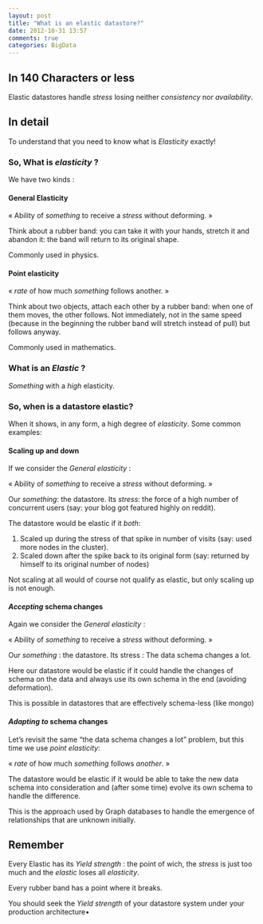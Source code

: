 ```yaml
---
layout: post
title: "What is an elastic datastore?"
date: 2012-10-31 13:57
comments: true
categories: BigData 
---
```


## In 140 Characters or less
Elastic datastores handle *stress* losing neither *consistency* nor *availability*. 

## In detail
To understand that you need to know what is *Elasticity* exactly!

### So, What is *elasticity* ?

We have two kinds :

#### General Elasticity

« Ability of *something* to receive a *stress* without deforming. »

Think about a rubber band: you can take it with your hands, stretch it
and abandon it: the band will return to its original shape.

Commonly used in physics.

#### Point elasticity

« *rate* of how much *something* follows another. »

Think about two objects, attach each other by a rubber band:
when one of them moves, the other follows. Not immediately, not in the
same speed (because in the beginning the rubber band will stretch
instead of pull) but follows anyway.

Commonly used in mathematics.

### What is an *Elastic* ?

*Something* with a *high* elasticity.

### So, when is a datastore elastic?

When it shows, in any form, a high degree of *elasticity*. Some common examples:

#### Scaling up and down

If we consider the *General elasticity* :

« Ability of *something* to receive a *stress* without deforming. »

Our *something*: the datastore. Its *stress*: the force of a high
number of concurrent users (say: your blog got featured highly on
reddit).

The datastore would be elastic if it *both*:

1. Scaled up during the stress of that spike in number of visits (say:
   used more nodes in the cluster).
2. Scaled down after the spike back to its original form (say:
   returned by himself to its original number of nodes)

Not scaling at all would of course not qualify as elastic, but only
scaling up is not enough.

#### *Accepting* schema changes

Again we consider the *General elasticity* :

« Ability of *something* to receive a *stress* without deforming. » 

Our *something* : the datastore. Its stress : The data schema changes a lot.

Here our datastore would be elastic if it could handle the changes of
schema on the data and always use its own schema in the end (avoiding deformation).

This is possible in datastores that are effectively schema-less (like mongo)

#### *Adapting to* schema changes

Let’s revisit the same “the data schema changes a lot” problem, but
this time we use *point elasticity*:

« *rate* of how much *something* follows *another*. »

The datastore would be elastic if it would be able to take the new
data schema into consideration and (after some time) evolve its own
schema to handle the difference.

This is the approach used by Graph databases to handle the emergence of
relationships that are unknown initially.

## Remember

Every Elastic has its *Yield strength* : the point of wich, the
*stress* is just too much and the *elastic* loses all *elasticity*.

Every rubber band has a point where it breaks.

You should seek the *Yield strength* of your datastore system under
your production architecture•
